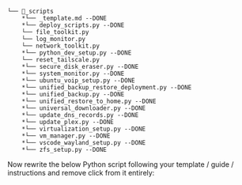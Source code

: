 ```
└── 📁_scripts
    *└── _template.md --DONE
    *└── deploy_scripts.py --DONE
    └── file_toolkit.py
    └── log_monitor.py
    └── network_toolkit.py
    *└── python_dev_setup.py --DONE
    └── reset_tailscale.py
    *└── secure_disk_eraser.py --DONE
    *└── system_monitor.py --DONE
    *└── ubuntu_voip_setup.py --DONE
    *└── unified_backup_restore_deployment.py --DONE
    *└── unified_backup.py --DONE
    *└── unified_restore_to_home.py --DONE
    *└── universal_downloader.py --DONE
    *└── update_dns_records.py --DONE
    *└── update_plex.py --DONE
    *└── virtualization_setup.py --DONE
    *└── vm_manager.py --DONE
    *└── vscode_wayland_setup.py --DONE
    *└── zfs_setup.py --DONE
```

Now rewrite the below Python script following your template / guide / instructions and remove click from it entirely:

